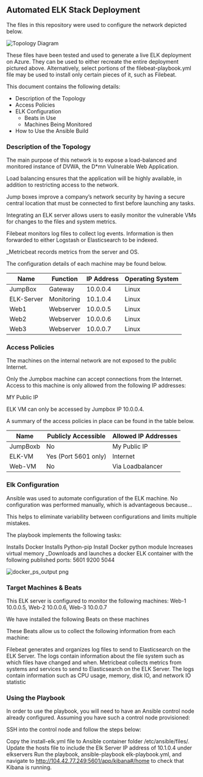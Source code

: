 ## Automated ELK Stack Deployment

The files in this repository were used to configure the network depicted below.

![Topology Diagram](https://user-images.githubusercontent.com/85418765/134776350-b856379f-3c33-40b6-aab5-c06abc11b0da.PNG)


These files have been tested and used to generate a live ELK deployment on Azure. They can be used to either recreate the entire deployment pictured above. Alternatively, select portions of the filebeat-playbook.yml file may be used to install only certain pieces of it, such as Filebeat.
 
This document contains the following details:
- Description of the Topology
- Access Policies
- ELK Configuration
  - Beats in Use
  - Machines Being Monitored
- How to Use the Ansible Build


### Description of the Topology

The main purpose of this network is to expose a load-balanced and monitored instance of DVWA, the D*mn Vulnerable Web Application.

Load balancing ensures that the application will be highly available, in addition to restricting access to the network.

Jump boxes improve a company’s network security by having a secure central location that must be connected to first before launching any tasks.

Integrating an ELK server allows users to easily monitor the vulnerable VMs for changes to the files and system metrics.

Filebeat monitors log files to collect log events. Information is then forwarded to either Logstash or Elasticsearch to be indexed.

_Metricbeat records metrics from the server and OS.

The configuration details of each machine may be found below.


| Name     | Function | IP Address | Operating System |
|----------|----------|------------|------------------|
| JumpBox  | Gateway  | 10.0.0.4   | Linux            |
|ELK-Server|Monitoring| 10.1.0.4   | Linux            |
| Web1     | Webserver| 10.0.0.5   | Linux            |
| Web2     | Webserver| 10.0.0.6   | Linux            |
| Web3     | Webserver| 10.0.0.7   | Linux            |

### Access Policies

The machines on the internal network are not exposed to the public Internet. 

Only the Jumpbox machine can accept connections from the Internet. Access to this machine is only allowed from the following IP addresses:

MY Public IP

ELK VM can only be accessed by Jumpbox IP 10.0.0.4.

A summary of the access policies in place can be found in the table below.

| Name     | Publicly Accessible | Allowed IP Addresses |
|----------|---------------------|----------------------|
| JumpBoxb | No                  | My Public IP         |
| ELK-VM   | Yes (Port 5601 only)| Internet             |
| Web-VM   | No                  | Via Loadbalancer     |

### Elk Configuration

Ansible was used to automate configuration of the ELK machine. No configuration was performed manually, which is advantageous because...

This helps to eliminate variability between configurations and limits multiple mistakes.


The playbook implements the following tasks:

Installs Docker
Installs Python-pip
Install Docker python module
Increases virtual memory
_Downloads and launches a docker ELK container with the following published ports: 5601 9200 5044


![docker_ps_output png](https://user-images.githubusercontent.com/85418765/134776421-9e163dee-d0c0-4f44-9a81-a00fd365a48f.PNG)



### Target Machines & Beats

This ELK server is configured to monitor the following machines:
 Web-1 10.0.0.5, Web-2 10.0.0.6, Web-3 10.0.0.7

We have installed the following Beats on these machines


These Beats allow us to collect the following information from each machine:

Filebeat generates and organizes log files to send to Elasticsearch on the ELK Server. The logs contain information about the file system such as which files have changed and when.
Metricbeat collects metrics from systems and services to send to Elasticsearch on the ELK Server. The logs contain information such as CPU usage, memory, disk IO, and network IO statistic

### Using the Playbook
In order to use the playbook, you will need to have an Ansible control node already configured. Assuming you have such a control node provisioned: 

SSH into the control node and follow the steps below:

Copy the install-elk.yml file to Ansible container folder /etc/ansible/files/.
Update the hosts file to include the Elk Server IP address of 10.1.0.4 under elkservers
Run the playbook, ansible-playbook elk-playbook.yml, and navigate to http://104.42.77.249:5601/app/kibana#/home to check that Kibana is running.


